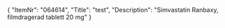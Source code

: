 {
  "ItemNr": "064614",
  "Title": "test",
  "Description": "Simvastatin Ranbaxy, filmdragerad tablett 20 mg"
}